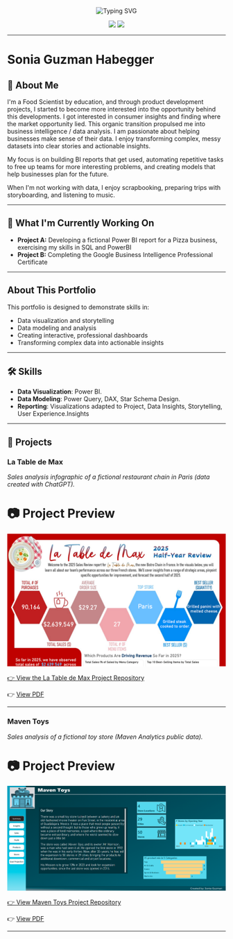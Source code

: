 
<div align="center">
  <!--  You can customize the typing text in the "lines=" section of the URL below -->
  <!--  For an ampersand (&), use &amp; (e.g., Analytics+%26+Optimization) -->
  <img src="https://readme-typing-svg.herokuapp.com?font=Fira+Code&pause=1000&color=2E9EF7&center=true&vCenter=true&width=435&lines=Data+Analyst+%7C+Business+Intelligence;Turning+Data+into+Actionable+Insights;Storytelling" alt="Typing SVG" />
</div>

<!-- 🔗 Update these links with your own social media and contact information -->
<p align="center">
  <a href="https://www.linkedin.com/in/sonia-guzmanhabegger/)"><img src="https://img.shields.io/badge/LinkedIn-Connect-blue?style=for-the-badge&logo=linkedin"></a>
  <a href="mailto:sonia.guzmanhabegger@gmail.com"><img src="https://img.shields.io/badge/Email-Contact-green?style=for-the-badge&logo=gmail"></a>
</p>
 
--- 
# Sonia Guzman Habegger

<!--Welcome! This repository contains the complete template for a professional, one-page data analysis portfolio website, hosted for free on GitHub Pages. -->

## 🚀 About Me 
I'm a Food Scientist by education, and through product development projects, I started to become more interested into the opportunity behind this developments. I got interested in consumer insights and finding where the market opportunity lied. This organic transition propulsed me into business intelligence / data analysis. I am passionate about helping businesses make sense of their data. I enjoy transforming complex, messy datasets into clear stories and actionable insights.

My focus is on building BI reports that get used, automating repetitive tasks to free up teams for more interesting problems, and creating models that help businesses plan for the future.


When I'm not working with data, I enjoy scrapbooking, preparing trips with storyboarding, and listening to music.

<!-- 🌐 Replace "your-username" with your actual GitHub username -->
<!--  ### [🏆 Check Out My Full Portfolio Website](https://your-username.github.io/) -->

---      
## 🔭 What I'm Currently Working On 

- **Project A:** Developing a fictional Power BI report for a Pizza business, exercising my skills in SQL and PowerBI  
- **Project B:** Completing the Google Business Intelligence Professional Certificate

--- 

## About This Portfolio

This portfolio is designed to demonstrate skills in:
- Data visualization and storytelling
- Data modeling and analysis
- Creating interactive, professional dashboards
- Transforming complex data into actionable insights

---
## 🛠️ Skills

- **Data Visualization**: Power BI.
- **Data Modeling**: Power Query, DAX, Star Schema Design.
- **Reporting**: Visualizations adapted to Project, Data Insights, Storytelling, User Experience.Insights
<!--- **Data Analysis**: SQL, Python (Pandas), R, Excel, etc.-->

---

## 🚀 Projects

<!This template is set up to showcase your best work. You can easily customize the project cards in the `index.html` file. -->

### La Table de Max
*Sales analysis infographic of a fictional restaurant chain in Paris (data created with ChatGPT).*

# 📷 Project Preview
![Project Screenshot](./La_Table_de_Max_screenshot.png)

<a class="github-button"
   href="[https://github.com/your-username/your-repo-name](https://github.com/soniaguzmanhabegger/La-Table-de-Max)"
   data-icon="octicon-star"
   data-size="large"
   aria-label="Star your-repo-name on GitHub">

👉 [View the La Table de Max Project Repository](https://github.com/soniaguzmanhabegger/La_Table_de_Max)


👉 [View PDF](./La_Table_de_Max.pdf)



<a href="(https://github.com/soniaguzmanhabegger/La-Table-de-Max)" target="_blank" title="GitHub"><i class="fab fa-github"></i></a>

--- 


### Maven Toys
*Sales analysis of a fictional toy store (Maven Analytics public data).*

# 📷 Project Preview
![Project Screenshot](./Maven_Toys.png)


<a class="github-button"
   href="[https://github.com/your-username/your-repo-name](https://github.com/soniaguzmanhabegger/La-Table-de-Max)"
   data-icon="octicon-star"
   data-size="large"
   aria-label="Star your-repo-name on GitHub">


👉 [View Maven Toys Project Repository](https://github.com/soniaguzmanhabegger/Maven_Toys) 


👉 [View PDF](./Maven_Toys.pdf)


---



